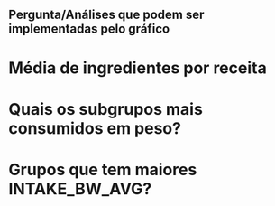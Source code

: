 

## Pergunta/Análises que podem ser implementadas pelo gráfico
# Média de ingredientes por receita
# Quais os subgrupos mais consumidos em peso?
# Grupos que tem maiores INTAKE_BW_AVG?

